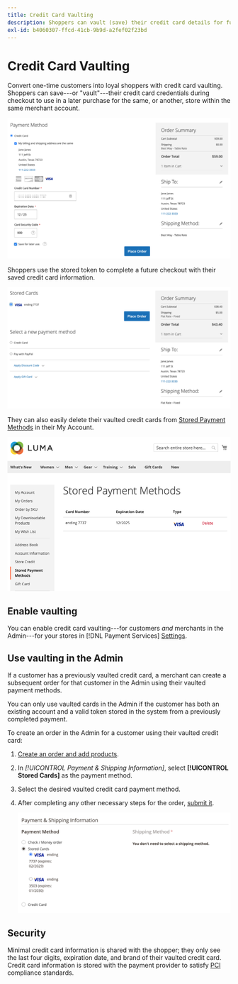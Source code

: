 ```yaml
---
title: Credit Card Vaulting
description: Shoppers can vault (save) their credit card details for future purchases.
exl-id: b4060307-ffcd-41cb-9b9d-a2fef02f23bd
---
```

# Credit Card Vaulting

Convert one-time customers into loyal shoppers with credit card vaulting. Shoppers can save---or "vault"---their credit card credentials during checkout to use in a later purchase for the same, or another, store within the same merchant account.

![Vault their credit card for later use](assets/save-card-for-later.png)

Shoppers use the stored token to complete a future checkout with their saved credit card information.

![Use stored credentials for future purchase](assets/use-stored-card.png)

They can also easily delete their vaulted credit cards from [Stored Payment Methods](https://docs.magento.com/user-guide/customers/account-dashboard-stored-payment-methods.html) in their My Account.

![Stored Payment Methods in My Account](assets/stored-payment-methods.png)

## Enable vaulting

You can enable credit card vaulting---for customers _and_ merchants in the Admin---for your stores in [!DNL Payment Services] [Settings](settings.md#card-vaulting).

## Use vaulting in the Admin

If a customer has a previously vaulted credit card, a merchant can create a subsequent order for that customer in the Admin using their vaulted payment methods.

You can only use vaulted cards in the Admin if the customer has both an existing account and a valid token stored in the system from a previously completed payment.

To create an order in the Admin for a customer using their vaulted credit card:

1. [Create an order and add products](https://experienceleague.adobe.com/docs/commerce-admin/stores-sales/point-of-purchase/assist/customer-account-create-order.html).
1. In _[!UICONTROL Payment & Shipping Information]_, select **[!UICONTROL Stored Cards]** as the payment method.
1. Select the desired vaulted credit card payment method.
1. After completing any other necessary steps for the order, [submit it](https://experienceleague.adobe.com/docs/commerce-admin/stores-sales/point-of-purchase/assist/customer-account-create-order.html?lang=en#step-3%3A-submit-the-order).

   ![Use vaulted credit card in Admin for customer](assets/admin-vaultedcard.png)

## Security

Minimal credit card information is shared with the shopper; they only see the last four digits, expiration date, and brand of their vaulted credit card. Credit card information is stored with the payment provider to satisfy [PCI](security.md#PCI-compliance) compliance standards.
